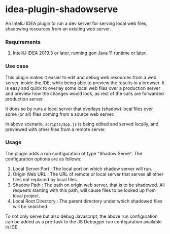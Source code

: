 # idea-plugin-shadowserve

An IntellJ IDEA plugin to run a dev server for serving local web files, shadowing resources from an existing web server.


### Requirements

1. IntelliJ IDEA 2019.3 or later, running gon Java 11 runtime or later.


### Use case

This plugin makes it easier to edit and debug web resources from a web server, inside the IDE, while being able to 
preview the results in a browser. It is easy and quick to overlay some local web files over a production server and 
preview how the changes would look, as rest of the calls are forwarded production server.

It does so by runs a local server that overlays (shadow) local files over some (or all) files coming from a source 
web server.


In above scenario, `scripts/app.js` is being edited and served locally, and previewed with other files from a remote 
server. 

### Usage

The plugin adds a run configuration of type "Shadow Serve". The configuration options are as follows:

1. Local Server Port : The local port on which shadow server will run.
2. Origin Web URL : The URL of remote or local server that serves all other files not replaced by local files.
3. Shadow Path : The path on origin web server, that is to be shadowed. All requests starting with this path, will
   cause files to be looked up from local project.
4. Local Root Directory : The parent directory under which shadowed files will be searched.

To not only serve but also debug Javascript, the above run configuration can be added as a pre-task to the JS Debugger
run configuration available in IDE.
 

